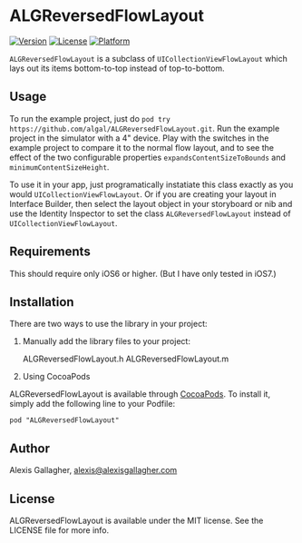 # ALGReversedFlowLayout

[![Version](https://img.shields.io/cocoapods/v/ALGReversedFlowLayout.svg?style=flat)](http://cocoadocs.org/docsets/ALGReversedFlowLayout)
[![License](https://img.shields.io/cocoapods/l/ALGReversedFlowLayout.svg?style=flat)](http://cocoadocs.org/docsets/ALGReversedFlowLayout)
[![Platform](https://img.shields.io/cocoapods/p/ALGReversedFlowLayout.svg?style=flat)](http://cocoadocs.org/docsets/ALGReversedFlowLayout)

`ALGReversedFlowLayout` is a subclass of `UICollectionViewFlowLayout` which lays out its items bottom-to-top instead of top-to-bottom.

## Usage

To run the example project, just do `pod try https://github.com/algal/ALGReversedFlowLayout.git`. Run the example project in the simulator with a 4" device. Play with the switches in the example project to compare it to the normal flow layout, and to see the effect of the two configurable properties `expandsContentSizeToBounds` and `minimumContentSizeHeight`.

To use it in your app, just programatically instatiate this class exactly as you would `UICollectionViewFlowLayout`. Or if you are creating your layout in Interface Builder, then select the layout object in your storyboard or nib and use the Identity Inspector to set the class `ALGReversedFlowLayout` instead of `UICollectionViewFlowLayout`.

## Requirements

This should require only iOS6 or higher. (But I have only tested in iOS7.)

## Installation

There are two ways to use the library in your project:

1) Manually add the library files to your project:

    ALGReversedFlowLayout.h
    ALGReversedFlowLayout.m

2) Using CocoaPods

ALGReversedFlowLayout is available through [CocoaPods](http://cocoapods.org). To install
it, simply add the following line to your Podfile:

    pod "ALGReversedFlowLayout"

## Author

Alexis Gallagher, alexis@alexisgallagher.com

## License

ALGReversedFlowLayout is available under the MIT license. See the LICENSE file for more info.

